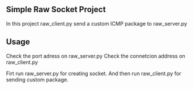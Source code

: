 ## Simple Raw Socket Project

In this project raw_client.py send a custom ICMP package to raw_server.py 

## Usage 
Check the port adress on raw_server.py
Check the connetcion address on raw_client.py

Firt run raw_server.py for creating socket. And then run raw_client.py for sending custom package.
